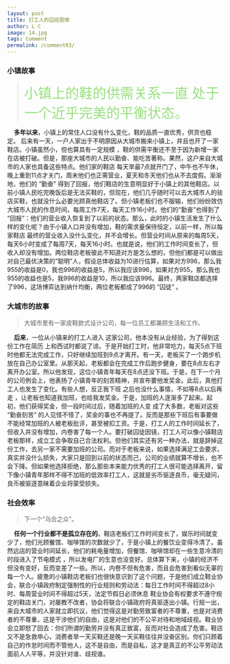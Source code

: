 ```yaml
---
layout: post
title: 打工人的囚徒困境
author: L C
image: 14.jpg
tags: Comment
permalink: /comment03/
---
```

### 小镇故事
> <font face="黑体" color="#99E080" size=6>小镇上的鞋的供需关系一直 处于一个近乎完美的平衡状态。</font>  

&nbsp;&nbsp;&nbsp;&nbsp;**多年以来**，小镇上的常住人口没有什么变化，鞋的品质一直优秀，供货也稳定。
后来有一天，一户人家出于不明原因从大城市搬来小镇上，并且也开了一家鞋店。小镇虽然小，但也算具有一定规模 ，鞋的供需平衡还不至于因为新增一家在店被打破。但是，那座大城市的人民以勤奋、能吃苦著称。果然，这户来自大城市的人家也具备这些特点。他们家的鞋店 每天旱最7点就开门了，中午也不午休，晚上重到11点才关门，周末他们也正需营业，夏天和冬天他们也从不去度假。渐渐地，他们的 “勤奋” 得到了回报，他们鞋店的生意明显好于小镇上的其他鞋店。以前小镇人民吃完晚饭后是无法买鞋的，但现在，他们几乎随时可以去大城市人的驻店买鞋，也就没什么必要光顾真他鞋店了。但小镇老板们也不服输，他们纷纷效仿大城市人民的作息时间，每周工作7天，每天工作16小时。他们的“勤奋”也得到了 “回报”：他们的营业收入恢复到了以前的状态。那么，此时的小镇生活发生了什么样的变化呢？由于小镇人口并没有增加，鞋的需求量保待恒定，以前一样，所以每家鞋店 最终的营业收入没什么变化，并不会增长。但营业时间从原来的每周5天，每天6小时变成了每周7天，每天16小时。也就是说，他们的工作时间变长了，但收入却没有增加。两位鞋店老板彼此不知道对方是怎么想的，但他们都是可以做出对自己最优决策的“聪明”人，假设总体收益为10进行估算，如果对方996，那么我955的收益是0，我也996的收益是5，所以我应该996，如果对方955，那么我也955的收益也是5，我996的收益是10，所以我应该996。最终，两家鞋店都选择了996，这场博弈达到纳什均衡，两位老板都成了996的 “囚徒” 。
### 大城市的故事
> 大城市里有一家皮鞋款式设计公司，每一位员工都兼顾生活和工作。  

&nbsp;&nbsp;&nbsp;&nbsp;**后来**，一位从小镇来的打工人进入 这家公司，他本没有从业经验，为了得到这份工作在简历 上和西试时都说了谅。于是开始打工时，他非常吃力，每天5点下班时他都无法完成工作，只好继续加班到9点才离开。有一天，老板买了一个跑步机放在自己办公室里。从那天起，老板都会在完成工作后跑步健身，要在8点左右才离开办公室。所以他发现，这位小镇青年每天在8点还没下班。于是，在下一个月的公司例会上，他表扬了小镇青年的刻苦精神，并宣布要他发奖金。此后，真他打工人也发生了变化。有些人想，反正我下班 之后也没什么事情，不如等8点以后再走 ，让老板也知道我加班，也给我发奖金。于是，加班的人逐渐多了起来。起初，他们获得奖金，但一段时间过后，随着加班的人变 成了大多数，老板对这些 “勤奋刻苦” 的人见怪不怪了，奖金的事也不再提了。反而是那些下班后有事要做不能经常加班的人被老板批评，甚至被扣工资。于是，打工人的工作时间延长了，但收入并没有增加，内卷害了每一个人。要打破囚徒因镜，打工人可以像小镇鞋店老板那样，成立工会争取自己合法权利。但他们其实还有另一种办法，就是辞掉这份工作，去另一家不需要加班的公司。而对于老板来说，如果选择满足工会要求，真实并没什么损失，大家只是回到以前的状态而己，公司的业绩就算不增长，也不会下降。但如果他选择拒绝，那么那些本来能力优秀的打工人很可能选择离开，留下像小镇青年那样不得不加班的低效率打工人，这就是劣币驱逐良币，毫无疑问，良币被驱逐意昧着企业将蒙受损失。
### 社会效率
> 下一个“乌合之众”。  

&nbsp;&nbsp;&nbsp;&nbsp;**任何一个行业都不是孤立存在的**。鞋店老板们工作时间变长了，娱乐时间就变少了，他们光顾餐馆、咖啡馆的次数就少了，于是小镇上的餐饮业变得冷清了。虽然远店的营业时间延长，他们的耗电量增加，但餐馆、咖啡馆却在一些生意冷清的时段进入了节电模式 ，所以发电厂的生意也没变好。总体算下来，小镇的经济不但没有变好，反而变差了一些。所以，内卷不但有危害，而且会危害到看似无辜的每一个人。疲惫的小镇鞋店老板们也很快意识到了这个问题，于是他们成立鞋业协会，联合小镇政府制定强制性的行业规则和劳动法：每日工作时间不得超过8小时、每周营业时间不得超过5天，法定节假日必须休息 鞋业协会有权要求不遵守规定的鞋店关门，对屡教不改者，协会将联合小镇政府将真驱逐出小镇。行规一出，来自大城市的人家就立即抗议，他们觉得这是对勤劳致富者的不尊重，也是对消费者的不尊重，这是干涉他们的自由，这是对他们的不公平对待和地域歧视。鞋业协会立即怒了回去：你们所谓的勤劳并没有真正致富，反而对社会造成了危害。鞋店又不是急救申心，消费者旱一天买鞋还是晚一天买鞋往往并没奋区别。你们只顾着自己的作怠时间而不管他人，这不是自由，而是自私，这才是真正的不公平劳动法面前人人平等，并没针对谁、歧视谁。
